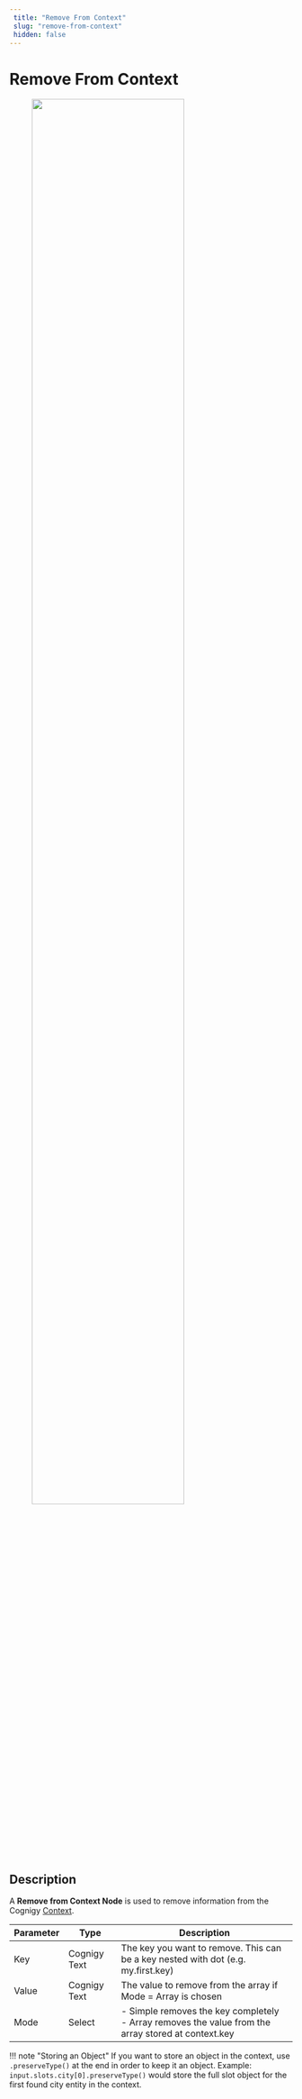 ```yaml
---
 title: "Remove From Context" 
 slug: "remove-from-context" 
 hidden: false 
---
```

# Remove From Context

<figure>
  <img class="image-center" src="{{config.site_url}}ai/flow-nodes/images/logic/remove-from-context.png" width="80%" />
</figure>

## Description
<div class="divider"></div>

A **Remove from Context Node** is used to remove information from the Cognigy [Context]({{config.site_url}}ai/tools/interaction-panel/context/). 

| Parameter | Type         | Description                                                                                           |
|-----------|--------------|-------------------------------------------------------------------------------------------------------|
| Key       | Cognigy Text | The key you want to remove. This can be a key nested with dot (e.g. my.first.key)                     |
| Value     | Cognigy Text | The value to remove from the array if Mode = Array is chosen                                          |
| Mode      | Select       | - Simple removes the key completely<br>- Array removes the value from the array stored at context.key |

!!! note "Storing an Object"
    If you want to store an object in the context, use `.preserveType()` at the end in order to keep it an object. Example: `input.slots.city[0].preserveType()` would store the full slot object for the first found city entity in the context.